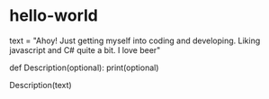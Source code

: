# hello-world
text = "Ahoy! Just getting myself into coding and developing. Liking javascript and C# quite a bit.
I love beer"


def Description(optional):
  print(optional)

Description(text)
